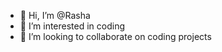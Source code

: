 - 👋 Hi, I’m @Rasha
- 👀 I’m interested in coding
- 💞️ I’m looking to collaborate on coding projects

<!---
Ahsar-4rs/Ahsar-4rs is a ✨ special ✨ repository because its `README.md` (this file) appears on your GitHub profile.
You can click the Preview link to take a look at your changes.
--->
